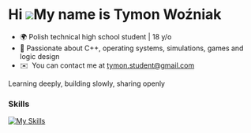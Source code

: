 Hi ![](https://user-images.githubusercontent.com/18350557/176309783-0785949b-9127-417c-8b55-ab5a4333674e.gif)My name is Tymon Woźniak
=====================================================================================================================================

* 🌍 Polish technical high school student | 18 y/o
* 🔧 Passionate about C++, operating systems, simulations, games and logic design
* ✉️  You can contact me at [tymon.student@gmail.com](mailto:tymon.student@gmail.com)

Learning deeply, building slowly, sharing openly

### Skills

[![My Skills](https://skillicons.dev/icons?i=c,cpp,cloudflare,cmake,css,expressjs,git,github,gradle,html,idea,java,javascript,markdown,mysql,nextjs,nodejs,python,react,rider,rust,sublime,tailwindcss,typescript,visualstudio,vscode,webstorm&theme=dark&perline=9)](https://skillicons.dev)

